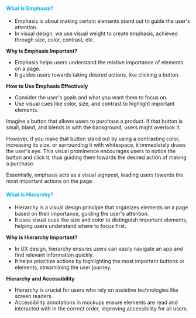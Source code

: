 #### **<span style="color:rgb(0, 176, 240)">What is Emphasis?</span>**
- Emphasis is about making certain elements stand out to guide the user's attention.
- In visual design, we use visual weight to create emphasis, achieved through size, color, contrast, etc.

**Why is Emphasis Important?**
- Emphasis helps users understand the relative importance of elements on a page.
- It guides users towards taking desired actions, like clicking a button.

**How to Use Emphasis Effectively**
- Consider the user's goals and what you want them to focus on.
- Use visual cues like color, size, and contrast to highlight important elements.

Imagine a button that allows users to purchase a product. If that button is small, bland, and blends in with the background, users might overlook it.

However, if you make that button stand out by using a contrasting color, increasing its size, or surrounding it with whitespace, it immediately draws the user's eye. This visual prominence encourages users to notice the button and click it, thus guiding them towards the desired action of making a purchase.

Essentially, emphasis acts as a visual signpost, leading users towards the most important actions on the page.

#### **<span style="color:rgb(0, 176, 240)">What is Hierarchy?</span>**
- Hierarchy is a visual design principle that organizes elements on a page based on their importance, guiding the user's attention.
- It uses visual cues like size and color to distinguish important elements, helping users understand where to focus first.

**Why is Hierarchy Important?**
- In UX design, hierarchy ensures users can easily navigate an app and find relevant information quickly.
- It helps prioritize actions by highlighting the most important buttons or elements, streamlining the user journey.

**Hierarchy and Accessibility**
- Hierarchy is crucial for users who rely on assistive technologies like screen readers.
- Accessibility annotations in mockups ensure elements are read and interacted with in the correct order, improving accessibility for all users.